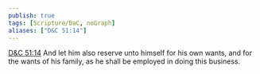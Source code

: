 ```yaml
---
publish: true
tags: [Scripture/DaC, noGraph]
aliases: ["D&C 51:14"]
---
```

[D&C 51:14](https://churchofjesuschrist.org/study/scriptures/dc-testament/dc/51?lang=eng&id=p14#p14) And let him also reserve unto himself for his own wants, and for the wants of his family, as he shall be employed in doing this business.
